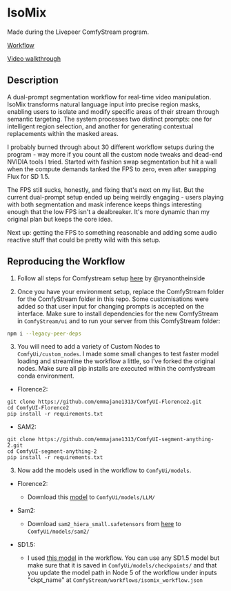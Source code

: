 # IsoMix

Made during the Livepeer ComfyStream program. 

[Workflow](https://github.com/emmajane1313/iso_mix/blob/main/isomix_workflow.json)

[Video walkthrough]()

## Description
A dual-prompt segmentation workflow for real-time video manipulation. IsoMix transforms natural language input into precise region masks, enabling users to isolate and modify specific areas of their stream through semantic targeting. The system processes two distinct prompts: one for intelligent region selection, and another for generating contextual replacements within the masked areas. 

I probably burned through about 30 different workflow setups during the program - way more if you count all the custom node tweaks and dead-end NVIDIA tools I tried. Started with fashion swap segmentation but hit a wall when the compute demands tanked the FPS to zero, even after swapping Flux for SD 1.5.

The FPS still sucks, honestly, and fixing that's next on my list. But the current dual-prompt setup ended up being weirdly engaging - users playing with both segmentation and mask inference keeps things interesting enough that the low FPS isn't a dealbreaker. It's more dynamic than my original plan but keeps the core idea.

Next up: getting the FPS to something reasonable and adding some audio reactive stuff that could be pretty wild with this setup.
 
## Reproducing the Workflow
1. Follow all steps for Comfystream setup [here](https://livepeer.notion.site/ComfyStream-Dev-Environment-Setup-15d0a3485687802e9528d26050142d82) by @ryanontheinside

2. Once you have your environment setup, replace the ComfyStream folder for the ComfyStream folder in this repo. Some customisations were added so that user input for changing prompts is accepted on the interface. Make sure to install dependencies for the new ComfyStream in  `ComfyStream/ui` and to run your server from this ComfyStream folder: 
```bash
npm i --legacy-peer-deps
``` 

3. You will need to add a variety of Custom Nodes to `ComfyUi/custom_nodes`. I made some small changes to test faster model loading and streamline the workflow a little, so I've forked the original nodes. Make sure all pip installs are executed within the comfystream conda environment.

- Florence2: 
``` 
git clone https://github.com/emmajane1313/ComfyUI-Florence2.git  
cd ComfyUI-Florence2 
pip install -r requirements.txt 
```

- SAM2: 
```
git clone https://github.com/emmajane1313/ComfyUI-segment-anything-2.git
cd ComfyUI-segment-anything-2
pip install -r requirements.txt
```

3. Now add the models used in the workflow to `ComfyUi/models`. 

- Florence2: 
    - Download this [model](https://huggingface.co/microsoft/Florence-2-base) to `ComfyUi/models/LLM/`

- Sam2: 
    - Download `sam2_hiera_small.safetensors` from [here](https://huggingface.co/Kijai/sam2-safetensors/tree/main) to `ComfyUi/models/sam2/`

- SD1.5: 
    - I used [this model](https://civitai.green/models/85953/pixelstyleckpt?modelVersionId=91384) in the workflow. You can use any SD1.5 model but make sure that it is saved in `ComfyUi/models/checkpoints/` and that you update the model path in Node 5 of the workflow under inputs "ckpt_name" at `ComfyStream/workflows/isomix_workflow.json` 


